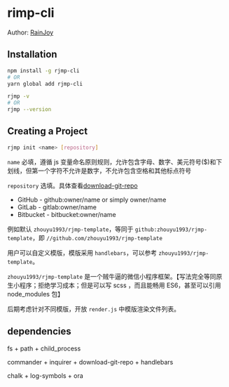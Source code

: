 # rimp-cli

Author: [RainJoy](https://github.com/zhouyu1993)

## Installation

``` bash
npm install -g rjmp-cli
# OR
yarn global add rjmp-cli

rjmp -v
# OR
rjmp --version
```

## Creating a Project

``` bash
rjmp init <name> [repository]
```

`name` 必填，遵循 js 变量命名原则规则，允许包含字母、数字、美元符号($)和下划线，但第一个字符不允许是数字，不允许包含空格和其他标点符号

`repository` 选填。具体查看[download-git-repo](https://github.com/flipxfx/download-git-repo)

  * GitHub - github:owner/name or simply owner/name
  * GitLab - gitlab:owner/name
  * Bitbucket - bitbucket:owner/name

  例如默认 `zhouyu1993/rjmp-template`，等同于 `github:zhouyu1993/rjmp-template`，即 `//github.com/zhouyu1993/rjmp-template`

  用户可以自定义模版，模版采用 `handlebars`，可以参考 `zhouyu1993/rjmp-template`。

  `zhouyu1993/rjmp-template` 是一个贼牛逼的微信小程序框架。【写法完全等同原生小程序；拒绝学习成本；但是可以写 scss ，而且能畅用 ES6，甚至可以引用 node_modules 包】

  后期考虑针对不同模版，开放 `render.js` 中模版渲染文件列表。

## dependencies

fs + path + child_process

commander + inquirer + download-git-repo + handlebars

chalk + log-symbols + ora
